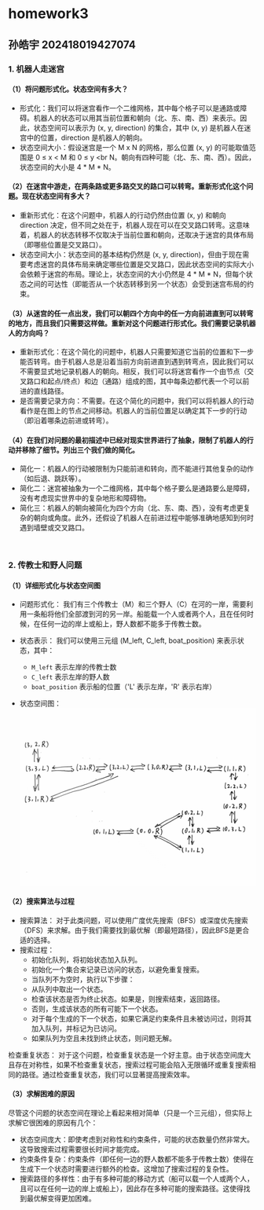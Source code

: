 <!--
 * @Author: shysgsg 1054733568@qq.com
 * @Date: 2024-12-08 16:31:23
 * @LastEditors: shysgsg 1054733568@qq.com
 * @LastEditTime: 2024-12-08 21:43:27
 * @FilePath: \人工智能\homework3.md
 * @Description: 这是默认设置,请设置`customMade`, 打开koroFileHeader查看配置 进行设置: https://github.com/OBKoro1/koro1FileHeader/wiki/%E9%85%8D%E7%BD%AE
-->
# homework3
## 孙皓宇 202418019427074

### 1. 机器人走迷宫

#### （1）将问题形式化。状态空间有多大？
- 形式化：我们可以将迷宫看作一个二维网格，其中每个格子可以是通路或障碍。机器人的状态可以用其当前位置和朝向（北、东、南、西）来表示。因此，状态空间可以表示为 (x, y, direction) 的集合，其中 (x, y) 是机器人在迷宫中的位置，direction 是机器人的朝向。
- 状态空间大小：假设迷宫是一个 M x N 的网格，那么位置 (x, y) 的可能取值范围是 0 ≤ x < M 和 0 ≤ y <br N。朝向有四种可能（北、东、南、西）。因此，状态空间的大小是 4 * M * N。

#### （2）在迷宫中游走，在两条路或更多路交叉的路口可以转弯。重新形式化这个问题。现在状态空间有多大？
- 重新形式化：在这个问题中，机器人的行动仍然由位置 (x, y) 和朝向 direction 决定，但不同之处在于，机器人现在可以在交叉路口转弯。这意味着，机器人的状态转移不仅取决于当前位置和朝向，还取决于迷宫的具体布局（即哪些位置是交叉路口）。
- 状态空间大小：状态空间的基本结构仍然是 (x, y, direction)，但由于现在需要考虑迷宫的具体布局来确定哪些位置是交叉路口，因此状态空间的实际大小会依赖于迷宫的布局。理论上，状态空间的大小仍然是 4 * M * N，但每个状态之间的可达性（即能否从一个状态转移到另一个状态）会受到迷宫布局的约束。

#### （3）从迷宫的任一点出发，我们可以朝四个方向中的任一方向前进直到可以转弯的地方，而且我们只需要这样做。重新对这个问题进行形式化。我们需要记录机器人的方向吗？
- 重新形式化：在这个简化的问题中，机器人只需要知道它当前的位置和下一步能否转弯。由于机器人总是沿着当前方向前进直到遇到转弯点，因此我们可以不需要显式地记录机器人的朝向。相反，我们可以将迷宫看作一个由节点（交叉路口和起点/终点）和边（通路）组成的图，其中每条边都代表一个可以前进的直线路径。
- 是否需要记录方向：不需要。在这个简化的问题中，我们可以将机器人的行动看作是在图上的节点之间移动。机器人的当前位置足以确定其下一步的行动（即沿着哪条边前进或转弯）。

#### （4）在我们对问题的最初描述中已经对现实世界进行了抽象，限制了机器人的行动并移除了细节。列出三个我们做的简化。
- 简化一：机器人的行动被限制为只能前进和转向，而不能进行其他复杂的动作（如后退、跳跃等）。
- 简化二：迷宫被抽象为一个二维网格，其中每个格子要么是通路要么是障碍，没有考虑现实世界中的复杂地形和障碍物。
- 简化三：机器人的朝向被简化为四个方向（北、东、南、西），没有考虑更复杂的朝向或角度。此外，还假设了机器人在前进过程中能够准确地感知到何时遇到墙壁或交叉路口。
</br>

### 2. 传教士和野人问题

#### （1）详细形式化与状态空间图
- 问题形式化：
    我们有三个传教士（M）和三个野人（C）在河的一岸，需要利用一条船将他们全部渡到河的另一岸。船能载一个人或者两个人，且在任何时候，在任何一边的岸上或船上，野人数都不能多于传教士数。

- 状态表示：
    我们可以使用三元组 (M_left, C_left, boat_position) 来表示状态，其中：
    - `M_left` 表示左岸的传教士数
    - `C_left` 表示左岸的野人数
    - `boat_position` 表示船的位置（'L' 表示左岸，'R' 表示右岸）

- 状态空间图：
![](homework3.png)    

#### （2）搜索算法与过程
- 搜索算法：
    对于此类问题，可以使用广度优先搜索（BFS）或深度优先搜索（DFS）来求解。由于我们需要找到最优解（即最短路径），因此BFS是更合适的选择。
- 搜索过程：
    - 初始化队列，将初始状态加入队列。
    - 初始化一个集合来记录已访问的状态，以避免重复搜索。
    - 当队列不为空时，执行以下步骤：
    - 从队列中取出一个状态。
    - 检查该状态是否为终止状态。如果是，则搜索结束，返回路径。
    - 否则，生成该状态的所有可能下一个状态。
    - 对于每个生成的下一个状态，如果它满足约束条件且未被访问过，则将其加入队列，并标记为已访问。
    - 如果队列为空且未找到终止状态，则问题无解。

检查重复状态：
    对于这个问题，检查重复状态是一个好主意。由于状态空间庞大且存在对称性，如果不检查重复状态，搜索过程可能会陷入无限循环或重复搜索相同的路径。通过检查重复状态，我们可以显著提高搜索效率。

#### （3）求解困难的原因
尽管这个问题的状态空间在理论上看起来相对简单（只是一个三元组），但实际上求解它很困难的原因有几个：
- 状态空间庞大：即使考虑到对称性和约束条件，可能的状态数量仍然非常大。这导致搜索过程需要很长时间才能完成。
- 约束条件复杂：约束条件（即任何一边的野人数都不能多于传教士数）使得在生成下一个状态时需要进行额外的检查。这增加了搜索过程的复杂性。
- 搜索路径的多样性：由于有多种可能的移动方式（船可以载一个人或两个人，且可以在任何一边的岸上或船上），因此存在多种可能的搜索路径。这使得找到最优解变得更加困难。



